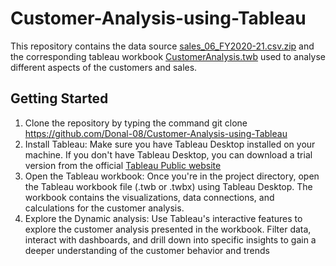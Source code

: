 # Customer-Analysis-using-Tableau
This repository contains the data source [sales_06_FY2020-21.csv.zip](https://github.com/Donal-08/Customer-Analysis-using-Tableau) and the corresponding tableau workbook [CustomerAnalysis.twb](https://github.com/Donal-08/Customer-Analysis-using-Tableau) used to analyse different aspects of the customers and sales. 

## Getting Started 
1. Clone the repository by typing the command
git clone https://github.com/Donal-08/Customer-Analysis-using-Tableau
2. Install Tableau:
Make sure you have Tableau Desktop installed on your machine. If you don't have Tableau Desktop, you can download a trial version from the official [Tableau Public website](https://public.tableau.com/app/discover)
3. Open the Tableau workbook:
Once you're in the project directory, open the Tableau workbook file (.twb or .twbx) using Tableau Desktop. The workbook contains the visualizations, data connections, and calculations for the customer analysis.
4. Explore the Dynamic analysis:
Use Tableau's interactive features to explore the customer analysis presented in the workbook. Filter data, interact with dashboards, and drill down into specific insights to gain a deeper understanding of the customer behavior and trends
